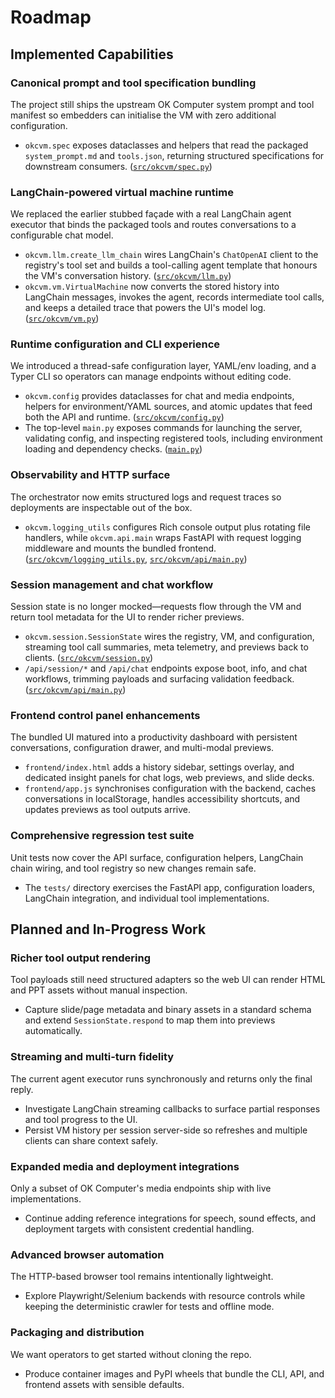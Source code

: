 # Roadmap

## Implemented Capabilities

### Canonical prompt and tool specification bundling
The project still ships the upstream OK Computer system prompt and tool manifest so
embedders can initialise the VM with zero additional configuration.
- `okcvm.spec` exposes dataclasses and helpers that read the packaged
  `system_prompt.md` and `tools.json`, returning structured specifications for
  downstream consumers. ([`src/okcvm/spec.py`](./src/okcvm/spec.py))

### LangChain-powered virtual machine runtime
We replaced the earlier stubbed façade with a real LangChain agent executor that
binds the packaged tools and routes conversations to a configurable chat model.
- `okcvm.llm.create_llm_chain` wires LangChain's `ChatOpenAI` client to the
  registry's tool set and builds a tool-calling agent template that honours the
  VM's conversation history. ([`src/okcvm/llm.py`](./src/okcvm/llm.py))
- `okcvm.vm.VirtualMachine` now converts the stored history into LangChain
  messages, invokes the agent, records intermediate tool calls, and keeps a
  detailed trace that powers the UI's model log. ([`src/okcvm/vm.py`](./src/okcvm/vm.py))

### Runtime configuration and CLI experience
We introduced a thread-safe configuration layer, YAML/env loading, and a Typer
CLI so operators can manage endpoints without editing code.
- `okcvm.config` provides dataclasses for chat and media endpoints, helpers for
  environment/YAML sources, and atomic updates that feed both the API and
  runtime. ([`src/okcvm/config.py`](./src/okcvm/config.py))
- The top-level `main.py` exposes commands for launching the server, validating
  config, and inspecting registered tools, including environment loading and
  dependency checks. ([`main.py`](./main.py))

### Observability and HTTP surface
The orchestrator now emits structured logs and request traces so deployments are
inspectable out of the box.
- `okcvm.logging_utils` configures Rich console output plus rotating file
  handlers, while `okcvm.api.main` wraps FastAPI with request logging middleware
  and mounts the bundled frontend. ([`src/okcvm/logging_utils.py`](./src/okcvm/logging_utils.py),
  [`src/okcvm/api/main.py`](./src/okcvm/api/main.py))

### Session management and chat workflow
Session state is no longer mocked—requests flow through the VM and return tool
metadata for the UI to render richer previews.
- `okcvm.session.SessionState` wires the registry, VM, and configuration,
  streaming tool call summaries, meta telemetry, and previews back to clients.
  ([`src/okcvm/session.py`](./src/okcvm/session.py))
- `/api/session/*` and `/api/chat` endpoints expose boot, info, and chat
  workflows, trimming payloads and surfacing validation feedback. ([`src/okcvm/api/main.py`](./src/okcvm/api/main.py))

### Frontend control panel enhancements
The bundled UI matured into a productivity dashboard with persistent
conversations, configuration drawer, and multi-modal previews.
- `frontend/index.html` adds a history sidebar, settings overlay, and dedicated
  insight panels for chat logs, web previews, and slide decks.
- `frontend/app.js` synchronises configuration with the backend, caches
  conversations in localStorage, handles accessibility shortcuts, and updates
  previews as tool outputs arrive.

### Comprehensive regression test suite
Unit tests now cover the API surface, configuration helpers, LangChain chain
wiring, and tool registry so new changes remain safe.
- The `tests/` directory exercises the FastAPI app, configuration loaders,
  LangChain integration, and individual tool implementations.

## Planned and In-Progress Work

### Richer tool output rendering
Tool payloads still need structured adapters so the web UI can render HTML and
PPT assets without manual inspection.
- Capture slide/page metadata and binary assets in a standard schema and extend
  `SessionState.respond` to map them into previews automatically.

### Streaming and multi-turn fidelity
The current agent executor runs synchronously and returns only the final reply.
- Investigate LangChain streaming callbacks to surface partial responses and
  tool progress to the UI.
- Persist VM history per session server-side so refreshes and multiple clients
  can share context safely.

### Expanded media and deployment integrations
Only a subset of OK Computer's media endpoints ship with live implementations.
- Continue adding reference integrations for speech, sound effects, and
  deployment targets with consistent credential handling.

### Advanced browser automation
The HTTP-based browser tool remains intentionally lightweight.
- Explore Playwright/Selenium backends with resource controls while keeping the
  deterministic crawler for tests and offline mode.

### Packaging and distribution
We want operators to get started without cloning the repo.
- Produce container images and PyPI wheels that bundle the CLI, API, and
  frontend assets with sensible defaults.
